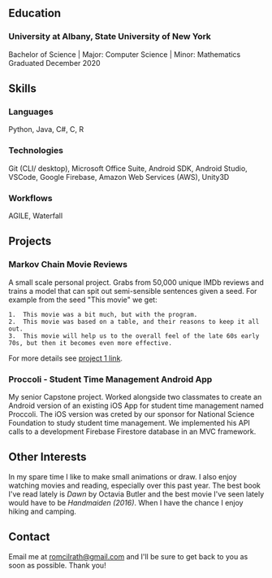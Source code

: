 ## Education

### University at Albany, State University of New York

Bachelor of Science | Major: Computer Science | Minor: Mathematics <br>
Graduated December 2020


## Skills

### Languages

Python, Java, C#, C, R

### Technologies

Git (CLI/ desktop), Microsoft Office Suite, Android SDK, Android Studio, VSCode, Google Firebase, Amazon Web Services (AWS), Unity3D

### Workflows

AGILE, Waterfall


## Projects

### Markov Chain Movie Reviews 

A small scale personal project. Grabs from 50,000 unique IMDb reviews and trains a model that can spit out semi-sensible sentences given a seed. For example from the seed "This movie" we get:

	1.  This movie was a bit much, but with the program.
	2.  This movie was based on a table, and their reasons to keep it all out.
	3.  This movie will help us to the overall feel of the late 60s early 70s, but then it becomes even more effective.

For more details see [project 1 link](https://github.com/romcilrath/MarkovMovieReviews).


### Proccoli - Student Time Management Android App

My senior Capstone project. Worked alongside two classmates to create an Android version of an existing iOS App for student time management named Proccoli. The iOS version was creted by our sponsor for National Science Foundation to study student time management. We implemented his API calls to a development Firebase Firestore database in an MVC framework.


## Other Interests

In my spare time I like to make small animations or draw. I also enjoy watching movies and reading, especially over this past year. The best book I've read lately is *Dawn* by Octavia Butler and the best movie I've seen lately would have to be *Handmaiden (2016)*. When I have the chance I enjoy hiking and camping.


## Contact

Email me at [romcilrath@gmail.com](mailto:romcilrath@gmail.com) and I'll be sure to get back to you as soon as possible. Thank you!

